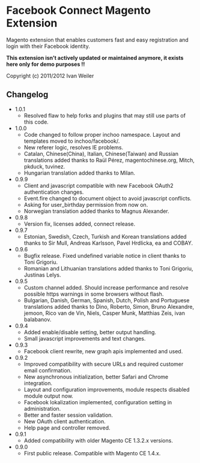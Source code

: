 Facebook Connect Magento Extension
==================================

Magento extension that enables customers fast and easy registration and login with their Facebook identity.

**This extension isn’t actively updated or maintained anymore, it exists here only for demo purposes !!**

Copyright (c) 2011/2012 Ivan Weiler

Changelog
---------
* 1.0.1
  * Resolved flaw to help forks and plugins that may still use parts of this code.
* 1.0.0
  * Code changed to follow proper inchoo namespace. Layout and templates moved to inchoo/facebook/.
  * New referer logic, resolves IE problems.
  * Catalan, Chinese(China), Italian, Chinese(Taiwan) and Russian translations added thanks to Raül Pérez, magentochinese.org, Mitch, pkduck, tuvinez.
  * Hungarian translation added thanks to Milan.
* 0.9.9
  * Client and javascript compatible with new Facebook OAuth2 authentication changes.
  * Event.fire changed to document object to avoid javascript conflicts.
  * Asking for user_birthday permission from now on.
  * Norwegian translation added thanks to Magnus Alexander.
* 0.9.8
  * Version fix, licenses added, connect release.
* 0.9.7
  * Estonian, Swedish, Czech, Turkish and Korean translations added thanks to Sir Mull, Andreas Karlsson, Pavel Hrdlicka, ea and COBAY.
* 0.9.6
  * Bugfix release. Fixed undefined variable notice in client thanks to Toni Grigoriu.
  * Romanian and Lithuanian translations added thanks to Toni Grigoriu, Justinas Lelys.
* 0.9.5
  * Custom channel added. Should increase performance and resolve possible https warnings in some browsers without flash.
  * Bulgarian, Danish, German, Spanish, Dutch, Polish and Portuguese translations added thanks to Dino, Roberto, Simon, Bruno Alexandre, jemoon, Rico van de Vin, Niels, Casper Munk, Matthias Zeis, ivan balabanov.
* 0.9.4
  * Added enable/disable setting, better output handling.
  * Small javascript improvements and text changes.
* 0.9.3
  * Facebook client rewrite, new graph apis implemented and used.
* 0.9.2
  * Improved compatibility with secure URLs and required customer email confirmation.
  * New asynchronous initialization, better Safari and Chrome integration.
  * Layout and configuration improvements, module respects disabled module output now.
  * Facebook lokalization implemented, configuration setting in administration.
  * Better and faster session validation.
  * New OAuth client authentication.
  * Help page and controller removed.
* 0.9.1
  * Added compatibility with older Magento CE 1.3.2.x versions.
* 0.9.0
  * First public release. Compatible with Magento CE 1.4.x.
